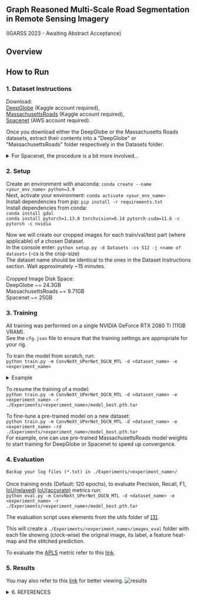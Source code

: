 ## Graph Reasoned Multi-Scale Road Segmentation in Remote Sensing Imagery
(IGARSS 2023 - Awaiting Abstract Acceptance)

## Overview


## How to Run

### 1. Dataset Instructions
Download: <br>
[DeepGlobe](https://www.kaggle.com/datasets/balraj98/deepglobe-road-extraction-dataset) (Kaggle account required), <br> 
[MassachusettsRoads](https://www.kaggle.com/datasets/balraj98/massachusetts-roads-dataset) (Kaggle account required), <br>
[Spacenet](https://spacenet.ai/spacenet-roads-dataset/) (AWS account required).

Once you download either the DeepGlobe or the Massachusetts Roads datasets, extract their contents into a "DeepGlobe" or "MassachusettsRoads" folder respectively in the Datasets folder.<br>

<details> 
  <summary>For Spacenet, the procedure is a bit more involved... </summary>
  
   <br> We need the images in 8-bit format.<br> After downloading AOIs 2-5 (Vegas, Paris, Shanghai, Khartoum), go to the [CRESI](https://github.com/avanetten/cresi) repository and select "SpaceNet 5 Baseline Part 1 - Data Prep".<br> Use [create_8bit_masks.py](https://github.com/avanetten/cresi/blob/main/cresi/data_prep/create_8bit_images.py) as described in the link. Then use [speed_masks.py](https://github.com/avanetten/cresi/blob/main/cresi/data_prep/speed_masks.py) to create continuous masks. Binarize these masks between [0,1] and place them in ```/Datasets/Spacenet/trainval_labels/train_masks/```

Next, locate the ```"PS-MS"``` folder in each corresponding ```AOI_#_<city>``` directory. <br>Move all image files in each of these "PS-MS" folders to ```/Datasets/Spacenet/trainval/```. <br>Like-wise, locate the ```"MUL-PanSharpen"``` folder in each corresponding ```AOI_#_<city>_Roads_Test_Public``` directory and move all of these image files to ```/Datasets/Spacenet/test/``` 
</details>

### 2. Setup

Create an environment with anaconda: ```conda create --name <your_env_name> python=3.9```<br>
Next, activate your environment: ```conda activate <your_env_name>```<br>
Install dependencies from pip: ```pip install -r requirements.txt```<br>
Install dependencies from conda:<br>
```conda install gdal```<br>
```conda install pytorch=1.13.0 torchvision=0.14 pytorch-cuda=11.6 -c pytorch -c nvidia```<br>


Now we will create our cropped images for each train/val/test part (where applicable) of a chosen Dataset.<br>
In the console enter: ```python setup.py -d Datasets -cs 512 -j <name of dataset>``` (-cs is the crop-size)<br>
The dataset name should be identical to the ones in the Dataset Instructions section. Wait approximately ~15 minutes.<br><br>
Cropped Image Disk Space:<br> DeepGlobe ~= 24.3GB<br> MassachusettsRoads ~= 9.71GB<br> Spacenet ~= 25GB<br>

### 3. Training

All training was performed on a single NVIDIA GeForce RTX 2080 Ti (11GB VRAM).<br>
See the ```cfg.json``` file to ensure that the training settings are appropriate for your rig. 
  
To train the model from scratch, run:<br>
```python train.py -m ConvNeXt_UPerNet_DGCN_MTL -d <dataset_name> -e <experiment_name>```<br>
<details>
<summary>Example</summary>
python train.py -m ConvNeXt_UPerNet_DGCN_MTL -d MassachusettsRoads -e MassachusettsRoads
</details>
  
To resume the training of a model:<br>
```python train.py -m ConvNeXt_UPerNet_DGCN_MTL -d <dataset_name> -e <experiment_name> -r ./Experiments/<experiment_name>/model_best.pth.tar```

To fine-tune a pre-trained model on a new dataset:<br> 
```python train.py -m ConvNeXt_UPerNet_DGCN_MTL -d <dataset_name> -e <experiment_name> -rd ./Experiments/<experiment_name>/model_best.pth.tar```<br>
For example, one can use pre-trained MassachusettsRoads model weights to start training for DeepGlobe or Spacenet to speed up convergence.

### 4. Evaluation
```Backup your log files (*.txt) in ./Experiments/<experiment_name>/```<br><br>
Once training ends (Default: 120 epochs), to evaluate Precision, Recall, F1, [IoU(relaxed)](https://www.cs.toronto.edu/~vmnih/docs/Mnih_Volodymyr_PhD_Thesis.pdf) [IoU(accurate)](https://www.cs.toronto.edu/~vmnih/docs/Mnih_Volodymyr_PhD_Thesis.pdf) metrics run:<br>
```python eval.py -m ConvNeXt_UPerNet_DGCN_MTL -d <dataset_name> -e <experiment_name> -r ./Experiments/<experiment_name>/model_best.pth.tar```

The evaluation script uses elements from the utils folder of [[3]](https://github.com/anilbatra2185/road_connectivity/tree/master/utils).
  
This will create a ```./Experiments/<experiment_name>/images_eval``` folder with each file showing (clock-wise) the original image, its label, a feature heat-map and the stitched prediction.
  
To evaluate the [APLS](https://github.com/avanetten/apls) metric refer to this [link](https://github.com/anilbatra2185/road_connectivity/issues/13).
  
### 5. Results
You may also refer to this [link](https://github.com/aavek/Satellite-Image-Road-Segmentation/blob/main/docs/IGARSS_Vekinis_2023_ea.pdf) for better viewing.
![results](https://user-images.githubusercontent.com/93454699/220936233-9be5869d-caf5-4723-af48-3a78bba6d91c.png)

<details> 
<summary>  6. REFERENCES </summary>
[1] N. Weir et al., “SpaceNet MVOI: A Multi-View Overhead Imagery Dataset”, 2019 IEEE/CVF International
Conference on Computer Vision (ICCV), 2019, pp. 992-1001, doi: 10.1109/ICCV.2019.00108.<br><br>
[2] I. Demir et al., “DeepGlobe 2018: A Challenge to Parse the Earth through Satellite Images”, 2018 IEEE/CVF
Conference on Computer Vision and Pattern Recognition Workshops (CVPRW), 2018, pp. 172-17209, doi:
10.1109/CVPRW.2018.00031.<br><br>
[3] A. Batra, S. Singh, G. Pang, S. Basu, C. V. Jawahar and M. Paluri, “Improved Road Connectivity by Joint Learning
of Orientation and Segmentation”, 2019 IEEE/CVF Conference on Computer Vision and Pattern Recognition
(CVPR), 2019, pp. 10377-10385, doi: 10.1109/CVPR.2019.01063.<br><br>
[4] L. Zhang et al., “Dual Graph Convolutional Network for Semantic Segmentation”, 2019 British Machine Vision
Conference (BMVC), 2019, https://doi.org/10.48550/arXiv.1909.06121.<br><br>
[5] Z. Liu, H. Mao, C.Y. Wu, C. Feichtenhofer, T. Darrell, S. Xie, “A ConvNet for the 2020s”, 2022 Proceedings of the
IEEE/CVF Conference on Computer Vision and Pattern Recognition (CVPR), 2022, pp. 11976-11986<br><br>
[6] T. Xiao, Y. Liu, B. Zhou, Y. Jiang, J. Sun, “Unified perceptual parsing for scene understanding”. In: Ferrari, V.,
Hebert, M., Sminchisescu, C., Weiss, Y. (eds.) ECCV 2018. LNCS, vol. 11209, pp. 432–448. Springer, Cham
(2018). https://doi.org/10.1007/978-3-030-01228-1_26<br><br>
[7] A. Etten, D. Lindenbaum, T. Bacastow, “SpaceNet: A Remote Sensing Dataset and Challenge Series”, 2018,
https://doi.org/10.48550/arXiv.1807.01232<br><br>
[8] V. Mnih, “Machine Learning for Aerial Image Labeling”, PhD Dissertation, University of Toronto, 2013.<br><br>
[9] W.G.C. Bandara, J.M.J. Valanarasu, V.M .Patel, “Spin road mapper: extracting roads from aerial images via spatial
and interaction space graph reasoning for autonomous driving”. arXiv preprint arXiv:2109.07701 (2021)
</details>
  
